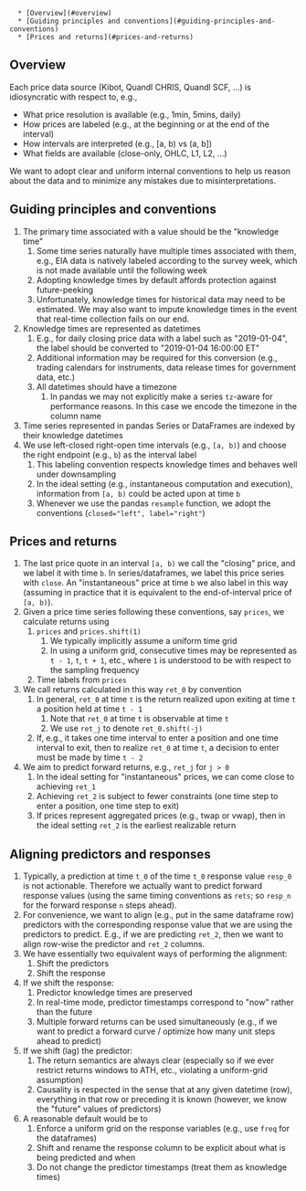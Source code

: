 <!--ts-->
      * [Overview](#overview)
      * [Guiding principles and conventions](#guiding-principles-and-conventions)
      * [Prices and returns](#prices-and-returns)



<!--te-->

## Overview

Each price data source (Kibot, Quandl CHRIS, Quandl SCF, ...) is idiosyncratic
with respect to, e.g.,

- What price resolution is available (e.g., 1min, 5mins, daily)
- How prices are labeled (e.g., at the beginning or at the end of the interval)
- How intervals are interpreted (e.g., [a, b) vs (a, b])
- What fields are available (close-only, OHLC, L1, L2, ...)

We want to adopt clear and uniform internal conventions to help us reason about
the data and to minimize any mistakes due to misinterpretations.

## Guiding principles and conventions

1. The primary time associated with a value should be the "knowledge time"
   1. Some time series naturally have multiple times associated with them, e.g.,
      EIA data is natively labeled according to the survey week, which is not
      made available until the following week
   1. Adopting knowledge times by default affords protection against
      future-peeking
   1. Unfortunately, knowledge times for historical data may need to be
      estimated. We may also want to impute knowledge times in the event that
      real-time collection fails on our end.
1. Knowledge times are represented as datetimes
   1. E.g., for daily closing price data with a label such as "2019-01-04", the
      label should be converted to "2019-01-04 16:00:00 ET"
   1. Additional information may be required for this conversion (e.g., trading
      calendars for instruments, data release times for government data, etc.)
   1. All datetimes should have a timezone
      1. In pandas we may not explicitly make a series `tz`-aware for
         performance reasons. In this case we encode the timezone in the column
         name
1. Time series represented in pandas Series or DataFrames are indexed by their
   knowledge datetimes
1. We use left-closed right-open time intervals (e.g., `[a, b)`) and choose the
   right endpoint (e.g., `b`) as the interval label
   1. This labeling convention respects knowledge times and behaves well under
      downsampling
   1. In the ideal setting (e.g., instantaneous computation and execution),
      information from `[a, b)` could be acted upon at time `b`
   1. Whenever we use the pandas `resample` function, we adopt the conventions
      (`closed="left", label="right"`)

## Prices and returns

1. The last price quote in an interval `[a, b)` we call the "closing" price, and
   we label it with time `b`. In series/dataframes, we label this price series
   with `close`. An "instantaneous" price at time `b` we also label in this way
   (assuming in practice that it is equivalent to the end-of-interval price of
   `[a, b)`).
1. Given a price time series following these conventions, say `prices`, we
   calculate returns using
   1. `prices` and `prices.shift(1)`
      1. We typically implicitly assume a uniform time grid
      2. In using a uniform grid, consecutive times may be represented as
         `t - 1`, `t`, `t + 1`, etc., where `1` is understood to be with respect
         to the sampling frequency
   1. Time labels from `prices`
1. We call returns calculated in this way `ret_0` by convention
   1. In general, `ret_0` at time `t` is the return realized upon exiting at
      time `t` a position held at time `t - 1`
      1. Note that `ret_0` at time `t` is observable at time `t`
      1. We use `ret_j` to denote `ret_0.shift(-j)`
   1. If, e.g., it takes one time interval to enter a position and one time
      interval to exit, then to realize `ret_0` at time `t`, a decision to enter
      must be made by time `t - 2`
1. We aim to predict forward returns, e.g., `ret_j` for `j > 0`
   1. In the ideal setting for "instantaneous" prices, we can come close to
      achieving `ret_1`
   1. Achieving `ret_2` is subject to fewer constraints (one time step to enter
      a position, one time step to exit)
   1. If prices represent aggregated prices (e.g., twap or vwap), then in the
      ideal setting `ret_2` is the earliest realizable return

## Aligning predictors and responses

1. Typically, a prediction at time `t_0` of the time `t_0` response value
   `resp_0` is not actionable. Therefore we actually want to predict forward
   response values (using the same timing conventions as `rets`; so `resp_n`
   for the forward response `n` steps ahead).
1. For convenience, we want to align (e.g., put in the same dataframe row)
   predictors with the corresponding response value that we are using the
   predictors to predict. E.g., if we are predicting `ret_2`, then we want to
   align row-wise the predictor and `ret_2` columns.
1. We have essentially two equivalent ways of performing the alignment:
   1. Shift the predictors
   1. Shift the response
1. If we shift the response:
   1. Predictor knowledge times are preserved
   1. In real-time mode, predictor timestamps correspond to "now" rather than
      the future
   1. Multiple forward returns can be used simultaneously (e.g., if we want to
      predict a forward curve / optimize how many unit steps ahead to predict)
1. If we shift (lag) the predictor:
   1. The return semantics are always clear (especially so if we ever restrict
      returns windows to ATH, etc., violating a uniform-grid assumption)
   1. Causality is respected in the sense that at any given datetime (row),
      everything in that row or preceding it is known (however, we know the
      "future" values of predictors)
1. A reasonable default would be to
   1. Enforce a uniform grid on the response variables (e.g., use `freq` for
      the dataframes)
   1. Shift and rename the response column to be explicit about what is being
      predicted and when
   1. Do not change the predictor timestamps (treat them as knowledge times)
